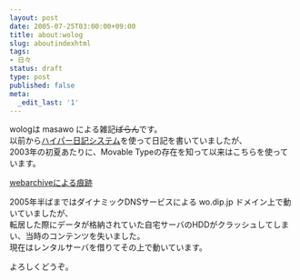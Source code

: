 ```yaml
---
layout: post
date: 2005-07-25T03:00:00+09:00
title: about:wolog
slug: aboutindexhtml
tags:
- 日々
status: draft
type: post
published: false
meta:
  _edit_last: '1'
---
```

<p>wologは masawo による雑記<strike>ばらん</strike>です。<br />以前から<a target="_blank" href="http://www.h14m.org/">ハイパー日記システム</a>を使って日記を書いていましたが、<br />2003年の初夏あたりに、Movable Typeの存在を知って以来はこちらを使っています。</p><p><a target="_blank" href="http://web.archive.org/web/*/wo.dip.jp/mt/">webarchiveによる痕跡</a></p><p>2005年半ばまではダイナミックDNSサービスによる wo.dip.jp ドメイン上で動いていましたが、<br />転居した際にデータが格納されていた自宅サーバのHDDがクラッシュしてしまい、当時のコンテンツを失いました。<br />現在はレンタルサーバを借りてその上で動いています。</p><p>よろしくどうぞ。<br /></p>


<!--more-->
<div align="center"><br /></div>
